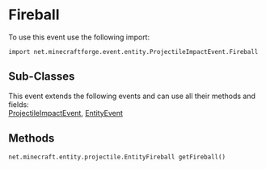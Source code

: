 # Fireball

To use this event use the following import:
```groovy:no-line-numbers
import net.minecraftforge.event.entity.ProjectileImpactEvent.Fireball
```

## Sub-Classes
This event extends the following events and can use all their methods and fields: <br>
[ProjectileImpactEvent](index.md), [EntityEvent](../entity_event/index.md)

## Methods
```groovy:no-line-numbers
net.minecraft.entity.projectile.EntityFireball getFireball()
```
